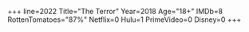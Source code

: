+++
line=2022
Title="The Terror"
Year=2018
Age="18+"
IMDb=8
RottenTomatoes="87%"
Netflix=0
Hulu=1
PrimeVideo=0
Disney=0
+++

